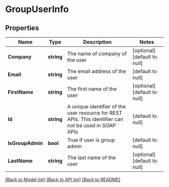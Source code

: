 # GroupUserInfo

## Properties
Name | Type | Description | Notes
------------ | ------------- | ------------- | -------------
**Company** | **string** | The name of company of the user | [optional] [default to null]
**Email** | **string** | The email address of the user | [default to null]
**FirstName** | **string** | The first name of the user | [optional] [default to null]
**Id** | **string** | A unique identifier of the user resource for REST APIs. This identifier can not be used in SOAP APIs | [default to null]
**IsGroupAdmin** | **bool** | True if user is group admin | [default to null]
**LastName** | **string** | The last name of the user | [optional] [default to null]

[[Back to Model list]](../README.md#documentation-for-models) [[Back to API list]](../README.md#documentation-for-api-endpoints) [[Back to README]](../README.md)



